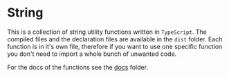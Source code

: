 # String

This is a collection of string utility functions written in `TypeScript`. The compiled files and the declaration files
are available in the `dist` folder.
Each function is in it's own file, therefore if you want to use one specific function you don't need to import a whole
bunch of unwanted code.

For the docs of the functions see the [docs](docs/) folder.
